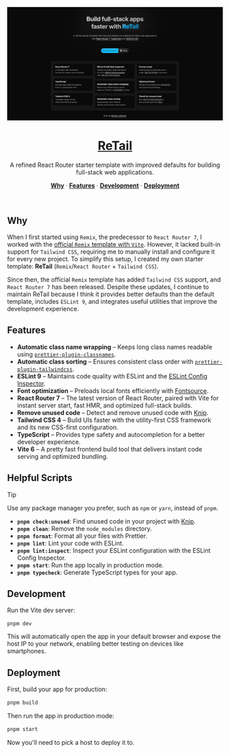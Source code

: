 <a href="https://retail.nikolailehbr.ink/">
  <img alt="ReTail website screenshot" src="./public/assets/screenshot.png">
  <h1 align="center">ReTail</h1>
</a>

<p align="center">
A refined React Router starter template with improved defaults for building full-stack web applications.
</p>

<p align="center">
  <a href="#why"><strong>Why</strong></a> ·
  <a href="#features"><strong>Features</strong></a> ·
  <a href="#development"><strong>Development</strong></a> ·
  <a href="#deployment"><strong>Deployment</strong></a>
</p>
<br/>

## Why

When I first started using `Remix`, the predecessor to `React Router 7`, I worked with the [official `Remix` template with `Vite`](https://github.com/remix-run/remix/tree/main/templates/remix). However, it lacked built-in support for `Tailwind CSS`, requiring me to manually install and configure it for every new project. To simplify this setup, I created my own starter template: **ReTail** (`Remix`/`React Router` + `Tailwind CSS`).

Since then, the official `Remix` template has added `Tailwind CSS` support, and `React Router 7` has been released. Despite these updates, I continue to maintain ReTail because I think it provides better defaults than the default template, includes `ESLint 9`, and integrates useful utilities that improve the development experience.

## Features

- **Automatic class name wrapping** – Keeps long class names readable using [`prettier-plugin-classnames`](https://www.npmjs.com/package/prettier-plugin-classnames).
- **Automatic class sorting** – Ensures consistent class order with [`prettier-plugin-tailwindcss`](https://tailwindcss.com/blog/automatic-class-sorting-with-prettier).
- **ESLint 9** – Maintains code quality with ESLint and the [ESLint Config Inspector](https://eslint.org/blog/2024/04/eslint-config-inspector/).
- **Font optimization** – Preloads local fonts efficiently with [Fontsource](https://fontsource.org/).
- **React Router 7** – The latest version of React Router, paired with Vite for instant server start, fast HMR, and optimized full-stack builds.
- **Remove unused code** – Detect and remove unused code with [Knip](https://www.npmjs.com/package/knip).
- **Tailwind CSS 4** – Build UIs faster with the utility-first CSS framework and its new CSS-first configuration.
- **TypeScript** – Provides type safety and autocompletion for a better developer experience.
- **Vite 6** – A pretty fast frontend build tool that delivers instant code serving and optimized bundling.

## Helpful Scripts

> [!TIP]
> Use any package manager you prefer, such as `npm` or `yarn`, instead of `pnpm`.

- **`pnpm check:unused`**: Find unused code in your project with [Knip](https://www.npmjs.com/package/knip).
- **`pnpm clean`**: Remove the `node_modules` directory.
- **`pnpm format`**: Format all your files with Prettier.
- **`pnpm lint`**: Lint your code with ESLint.
- **`pnpm lint:inspect`**: Inspect your ESLint configuration with the ESLint Config Inspector.
- **`pnpm start`**: Run the app locally in production mode.
- **`pnpm typecheck`**: Generate TypeScript types for your app.

## Development

Run the Vite dev server:

```shellscript
pnpm dev
```

This will automatically open the app in your default browser and expose the host IP to your network, enabling better testing on devices like smartphones.

## Deployment

First, build your app for production:

```sh
pnpm build
```

Then run the app in production mode:

```sh
pnpm start
```

Now you'll need to pick a host to deploy it to.

